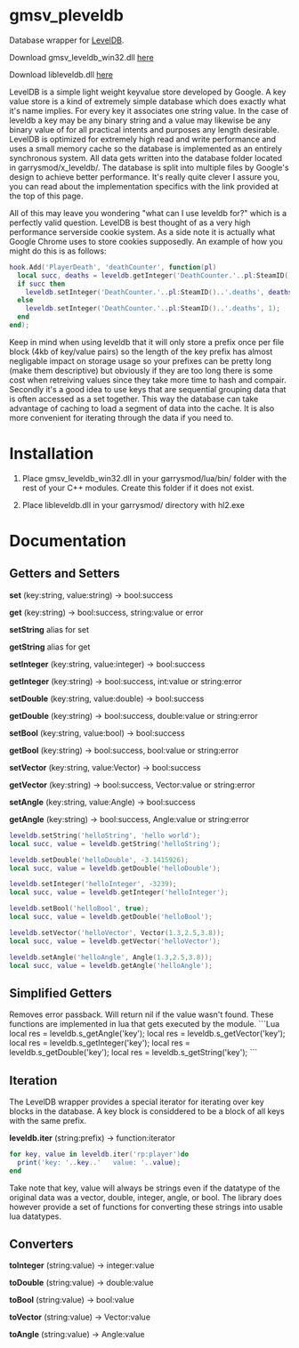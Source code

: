 gmsv_pleveldb
=============

Database wrapper for <a href="https://github.com/google/leveldb">LevelDB</a>.

Download gmsv_leveldb_win32.dll <a href="https://github.com/thelastpenguin/gmsv_pleveldb/raw/master/libleveldb.dll">here</a>

Download libleveldb.dll <a href="https://github.com/thelastpenguin/gmsv_pleveldb/raw/master/libleveldb.dll">here</a>

LevelDB is a simple light weight keyvalue store developed by Google. A key value store is a kind of extremely simple database which does exactly what it's name implies. For every key it associates one string value. In the case of leveldb a key may be any binary string and a value may likewise be any binary value of for all practical intents and purposes any length desirable. 
LevelDB is optimized for extremely high read and write performance and uses a small memory cache so the database is implemented as an entirely synchronous system. All data gets written into the database folder located in garrysmod/x_leveldb/. The database is split into multiple files by Google's design to achieve better performance. It's really quite clever I assure you, you can read about the implementation specifics with the link provided at the top of this page.

All of this may leave you wondering "what can I use leveldb for?" which is a perfectly valid question. LevelDB is best thought of as a very high performance serverside cookie system. As a side note it is actually what Google Chrome uses to store cookies supposedly. An example of how you might do this is as follows:
```Lua
hook.Add('PlayerDeath', 'deathCounter', function(pl)
  local succ, deaths = leveldb.getInteger('DeathCounter.'..pl:SteamID()..'.deaths');
  if succ then
    leveldb.setInteger('DeathCounter.'..pl:SteamID()..'.deaths', deaths + 1);
  else
    leveldb.setInteger('DeathCounter.'..pl:SteamID()..'.deaths', 1);
  end
end);
```

Keep in mind when using leveldb that it will only store a prefix once per file block (4kb of key/value pairs) so the length of the key prefix has almost negligable impact on storage usage so your prefixes can be pretty long (make them descriptive) but obviously if they are too long there is some cost when retreiving values since they take more time to hash and compair. Secondly it's a good idea to use keys that are sequential grouping data that is often accessed as a set together. This way the database can take advantage of caching to load a segment of data into the cache. It is also more convenient for iterating through the data if you need to.

Installation
=============

  1. Place gmsv_leveldb_win32.dll in your garrysmod/lua/bin/ folder with the rest of your C++ modules. Create this folder if it does not exist.

  2. Place libleveldb.dll in your garrysmod/ directory with hl2.exe 

Documentation
=============

<h2>Getters and Setters</h2>

<strong>set</strong> (key:string, value:string) -> bool:success

<strong>get</strong> (key:string) -> bool:success, string:value or error

<strong>setString</strong> alias for set

<strong>getString</strong> alias for get

<strong>setInteger</strong> (key:string, value:integer) -> bool:success

<strong>getInteger</strong> (key:string) -> bool:success, int:value or string:error

<strong>setDouble</strong> (key:string, value:double) -> bool:success

<strong>getDouble</strong> (key:string) -> bool:success, double:value or string:error

<strong>setBool</strong> (key:string, value:bool) -> bool:success

<strong>getBool</strong> (key:string) -> bool:success, bool:value or string:error

<strong>setVector</strong> (key:string, value:Vector) -> bool:success

<strong>getVector</strong> (key:string) -> bool:success, Vector:value or string:error

<strong>setAngle</strong> (key:string, value:Angle) -> bool:success

<strong>getAngle</strong> (key:string) -> bool:success, Angle:value or string:error

```lua
leveldb.setString('helloString', 'hello world');
local succ, value = leveldb.getString('helloString');

leveldb.setDouble('helloDouble', -3.1415926);
local succ, value = leveldb.getDouble('helloDouble');

leveldb.setInteger('helloInteger', -3239);
local succ, value = leveldb.getInteger('helloInteger');

leveldb.setBool('helloBool', true);
local succ, value = leveldb.getDouble('helloBool');

leveldb.setVector('helloVector', Vector(1.3,2.5,3.8));
local succ, value = leveldb.getVector('helloVector');

leveldb.setAngle('helloAngle', Angle(1.3,2.5,3.8));
local succ, value = leveldb.getAngle('helloAngle');
```

<h2>Simplified Getters</h2>
Removes error passback. Will return nil if the value wasn't found. These functions are implemented in lua that gets executed by the module.
```Lua
local res = leveldb.s_getAngle('key');
local res = leveldb.s_getVector('key');
local res = leveldb.s_getInteger('key');
local res = leveldb.s_getDouble('key');
local res = leveldb.s_getString('key');
```

<h2>Iteration</h2>
The LevelDB wrapper provides a special iterator for iterating over key blocks in the database. A key block is considdered to be a block of all keys with the same prefix. 

<strong>leveldb.iter</strong> (string:prefix) -> function:iterator

```Lua
for key, value in leveldb.iter('rp:player')do
  print('key: '..key..'   value: '..value);
end
```
Take note that key, value will always be strings even if the datatype of the original data was a vector, double, integer, angle, or bool. The library does however provide a set of functions for converting these strings into usable lua datatypes.

<h2>Converters</h2>

<strong>toInteger</strong> (string:value) -> integer:value

<strong>toDouble</strong> (string:value) -> double:value

<strong>toBool</strong> (string:value) -> bool:value

<strong>toVector</strong> (string:value) -> Vector:value

<strong>toAngle</strong> (string:value) -> Angle:value
